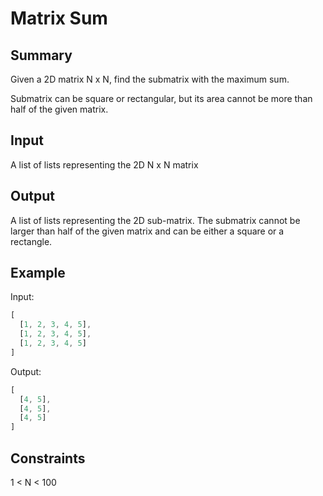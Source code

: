 # Matrix Sum

## Summary

Given a 2D matrix N x N, find the submatrix with the maximum sum.

Submatrix can be square or rectangular, but its area cannot be more than half of the given matrix.

## Input

A list of lists representing the 2D N x N matrix

## Output

A list of lists representing the 2D sub-matrix. The submatrix cannot be larger than half of the given matrix and can be either a square or a rectangle.

## Example

Input:

```js
[
  [1, 2, 3, 4, 5],
  [1, 2, 3, 4, 5],
  [1, 2, 3, 4, 5]
]
```

Output:

```js
[
  [4, 5],
  [4, 5],
  [4, 5]
]
```

## Constraints

1 < N < 100

